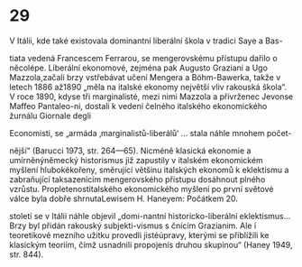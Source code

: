 # 29

V Itálii, kde také existovala dominantní liberální škola v tradici Saye a Bas-

tiata vedená Francescem Ferrarou, se mengerovskému přístupu dařilo o něcolépe. Liberální ekonomové, zejména pak Augusto Graziani a Ugo Mazzola,začali brzy vstřebávat učení Mengera a Böhm-Bawerka, takže v letech 1886 až1890 „měla na italské ekonomy největší vliv rakouská škola“. V roce 1890, kdyse tři marginalisté, mezi nimi Mazzola a přívrženec Jevonse Maffeo Pantaleo-ni, dostali k vedení čelného italského ekonomického žurnálu Giornale degli

Economisti, se „armáda ‚marginalistů-liberálů‘ … stala náhle mnohem počet-

nější“ (Barucci 1973, str. 264—65). Nicméně klasická ekonomie a umírněnýněmecký historismus již zapustily v italském ekonomickém myšlení hlubokékořeny, směrující většinu italských ekonomů k eklektismu a zabraňující taksazenicím mengerovského přístupu dosáhnout plného vzrůstu. Propletenostitalského ekonomického myšlení po první světové válce byla dobře shrnutaLewisem H. Haneyem: Počátkem 20.

století se v Itálii náhle objevil „domi-nantní historicko-liberální eklektismus… Brzy byl přidán rakouský subjekti-vismus s čnícím Grazianim. Ale i teoretikové mezního užitku provedli jistéúpravy, kterými se přiblížili ke klasickým teoriím, čímž usnadnili propojenís druhou skupinou“ (Haney 1949, str. 844).
